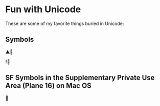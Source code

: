 # Fun with Unicode

These are some of my favorite things buried in Unicode:

## Symbols

▲⃣

f⃣

## SF Symbols in the Supplementary Private Use Area (Plane 16) on Mac OS

􀟒

